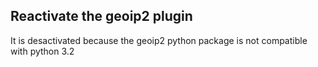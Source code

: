 ## Reactivate the geoip2 plugin
It is desactivated because the geoip2 python package is not compatible with python 3.2
